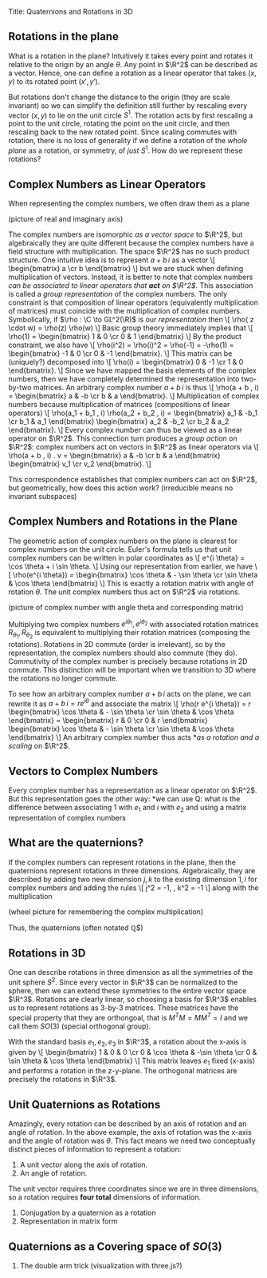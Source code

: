

Title: Quaternions and Rotations in 3D

## Rotations in the plane
What is a rotation in the plane? Intuitively it takes every point and rotates it relative to the origin by an angle $\theta$. Any point in $\R^2$ can be described as a vector. Hence, one can define a rotation as a linear operator that takes $(x,y)$ to its rotated point $(x', y')$. 

But rotations don't change the distance to the origin (they are scale invariant) so we can simplify the definition still further by rescaling every vector $(x,y)$ to lie on the unit circle $S^1$. The rotation acts by first rescaling a point to the unit circle, rotating the point on the unit circle, and then rescaling back to the new rotated point. Since scaling commutes with rotation, there is no loss of generality if we define a rotation of the *whole plane* as a rotation, or symmetry, of *just* $S^1$. How do we represent these rotations?

## Complex Numbers as Linear Operators
When representing the complex numbers, we often draw them as a plane

(picture of real and imaginary axis)

The complex numbers are isomorphic *as a vector space* to $\R^2$, but algebraically they are quite different because the complex numbers have a field structure with multiplication. The space $\R^2$ has no such product structure. One intuitive idea is to represent $a + b \, i$ as a vector
\\[
	\begin{bmatrix}
		a \cr
		b
	\end{bmatrix}
\\]
but we are stuck when defining multiplication of vectors. Instead, it is better to note that complex numbers *can be associated to linear operators that **act** on $\R^2$*. This association is called a *group representation* of the complex numbers. The only constraint is that composition of linear operators (equivalently multiplication of matrices) must coincide with the multiplication of complex numbers. Symbolically, if $\rho : \C \to GL^2(\R)$ is our *representation* then
\\[
	\rho( z \cdot w) = \rho(z) \rho(w)
\\]
Basic group theory immediately implies that
\\[
	\rho(1) = \begin{bmatrix}
				1 & 0 \cr
				0 & 1
			  \end{bmatrix}
\\]
By the product constraint, we also have
\\[
	\rho(i^2) = \rho(i)^2 = \rho(-1) = -\rho(1) = \begin{bmatrix}
													-1 & 0 \cr
													0 & -1
												   \end{bmatrix}.
\\]
This matrix can be (uniquely?) decomposed into
\\[
	\rho(i) = \begin{bmatrix}
				0 & -1 \cr
				1 & 0
			   \end{bmatrix}.
\\]
Since we have mapped the basis elements of the complex numbers, then we have completely determined the representation into two-by-two matrices. An arbitrary complex number $a + b \, i$ is thus
\\[
	\rho(a + b \, i) = \begin{bmatrix}
				a & -b \cr
				b & a
				\end{bmatrix}.
\\]
Multiplication of complex numbers because multiplication of matrices (compositions of linear operators)
\\[
	\rho(a_1 + b_1 \, i) \rho(a_2 + b_2 \, i) = \begin{bmatrix}
				a_1 & -b_1 \cr
				b_1 & a_1
				\end{bmatrix}
				\begin{bmatrix}
				a_2 & -b_2 \cr
				b_2 & a_2
				\end{bmatrix}.
\\]
Every complex number can thus be viewed as a linear operator on $\R^2$. This connection turn produces a *group action* on $\R^2$: complex numbers act on vectors in $\R^2$ as linear operators via
\\[
	\rho(a + b \, i) . v = \begin{bmatrix}
				a & -b \cr
				b & a
				\end{bmatrix}
				\begin{bmatrix}
				v_1 \cr
				v_2
				\end{bmatrix}.
\\]

This correspondence establishes that complex numbers can act on $\R^2$, but geometrically, how does this action work?
(irreducible means no invariant subspaces)

## Complex Numbers and Rotations in the Plane
The geometric action of complex numbers on the plane is clearest for complex numbers on the unit circle. Euler's formula tells us that unit complex numbers can be written in polar coordinates as
\\[
	e^{i \theta} = \cos \theta + i \sin \theta.
\\]
Using our representation from earlier, we have
\\[
	\rho(e^{i \theta}) = \begin{bmatrix}
							\cos \theta & - \sin \theta \cr
							\sin \theta & \cos \theta
						 \end{bmatrix}
\\]
This is exactly a rotation matrix with angle of rotation $\theta$. The unit complex numbers thus act on $\R^2$ via rotations.

(picture of complex number with angle theta and corresponding matrix)

Multiplying two complex numbers $e^{i \theta_1}, e^{i \theta_2}$ with associated rotation matrices $R_{\theta_1}, R_{\theta_2}$ is equivalent to multiplying their rotation matrices (composing the rotations). Rotations in 2D commute (order is irrelevant), so by the representation, the complex numbers should also commute (they do). Commutivity of the complex number is precisely because rotations in 2D commute. This distinction will be important when we transition to 3D where the rotations no longer commute.

To see how an arbitrary complex number $a + b \, i$ acts on the plane, we can rewrite it as $a + b \, i = r e^{i \theta}$ and associate the matrix
\\[
	\rho(r e^{i \theta}) = r \begin{bmatrix}
							\cos \theta & - \sin \theta \cr
							\sin \theta & \cos \theta
						 \end{bmatrix}
						 = 
						 \begin{bmatrix}
						 r & 0 \cr
						 0 & r
						 \end{bmatrix}
						 \begin{bmatrix}
							\cos \theta & - \sin \theta \cr
							\sin \theta & \cos \theta
						 \end{bmatrix}
\\]
An arbitrary complex number thus acts **as a rotation and a scaling* on $\R^2$.

## Vectors to Complex Numbers
Every complex number has a representation as a linear operator on $\R^2$. But this representation goes the other way: *we can use 
Q: what is the difference between associating $1$ with $e_1$ and $i$ with $e_2$ and using a matrix representation of complex numbers

## What are the quaternions?
If the complex numbers can represent rotations in the plane, then the quaternions represent rotations in three dimensions. Algebraically, they are described by adding two new dimension $j, k$ to the existing dimension $1, i$ for complex numbers and adding the rules
\\[
	j^2 = -1, \, k^2 = -1
\\]
along with the multiplication

(wheel picture for remembering the complex multiplication)

Thus, the quaternions (often notated $\mathbb{Q}$$)

## Rotations in 3D
One can describe rotations in three dimension as all the symmetries of the unit sphere $S^2$. Since every vector in $\R^3$ can be normalized to the sphere, then we can extend these symmetries to the entire vector space $\R^3$. Rotations are clearly linear, so choosing a basis for $\R^3$ enables us to represent rotations as 3-by-3 matrices. These matrices have the special property that they are orthongoal, that is $M^T M = M M^T = I$ and we call them $SO(3)$ (special orthogonal group). 

With the standard basis $e_1, e_2, e_3$ in $\R^3$, a rotation about the x-axis is given by
\\[
	\begin{bmatrix}
		1 & 0 & 0 \cr
		0 & \cos \theta & -\sin \theta \cr
		0 & \sin \theta & \cos \theta
	\end{bmatrix}
\\]
This matrix leaves $e_1$ fixed (x-axis) and performs a rotation in the z-y-plane. The orthogonal matrices are precisely the rotations in $\R^3$.

## Unit Quaternions as Rotations
Amazingly, every rotation can be described by an axis of rotation and an angle of rotation. In the above example, the axis of rotation was the x-axis and the angle of rotation was $\theta$. This fact means we need two conceptually distinct pieces of information to represent a rotation:
1. A unit vector along the axis of rotation.
2. An angle of rotation.

The unit vector requires three coordinates since we are in three dimensions, so a rotation requires **four total** dimensions of information.

1. Conjugation by a quaternion as a rotation
2. Representation in matrix form

## Quaternions as a Covering space of $SO(3)$

1. The double arm trick (visualization with three.js?)